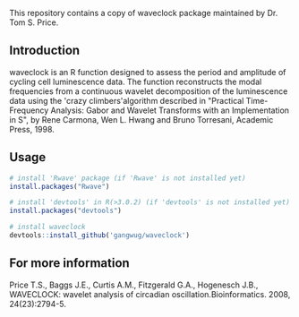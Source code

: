 This repository contains a copy of waveclock package maintained by Dr. Tom S. Price. 

## Introduction
waveclock is an R function designed to assess the period and amplitude of cycling cell luminescence data. The function reconstructs the modal frequencies from a continuous wavelet decomposition of the luminescence data using the 'crazy climbers'algorithm described in "Practical Time-Frequency Analysis: Gabor and Wavelet Transforms with an Implementation in S", by Rene Carmona, Wen L. Hwang and Bruno Torresani, Academic Press, 1998.

## Usage
```r
# install 'Rwave' package (if 'Rwave' is not installed yet)
install.packages("Rwave")

# install 'devtools' in R(>3.0.2) (if 'devtools' is not installed yet) 
install.packages("devtools")

# install waveclock
devtools::install_github('gangwug/waveclock')

```

## For more information
Price T.S., Baggs J.E., Curtis A.M., Fitzgerald G.A., Hogenesch J.B., WAVECLOCK: wavelet analysis of circadian oscillation.Bioinformatics. 2008, 24(23):2794-5. 
